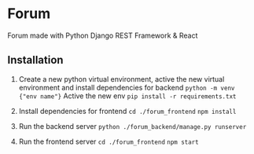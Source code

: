 # Forum
 Forum made with Python Django REST Framework & React
 
## Installation
 1. Create a new python virtual environment, active the new virtual environment and install dependencies for backend
    `python -m venv {"env name"}`
    Active the new env
    `pip install -r requirements.txt`
 2. Install dependencies for frontend
    `cd ./forum_frontend`
    `npm install`
 3. Run the backend server
    `python ./forum_backend/manage.py runserver`
    
 4. Run the frontend server
    `cd ./forum_frontend`
    `npm start`
 
